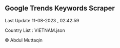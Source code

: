 

## Google Trends Keywords Scraper 
 
Last Update 11-08-2023 , 02:42:59

Country List :
VIETNAM.json



© Abdul Muttaqin 
